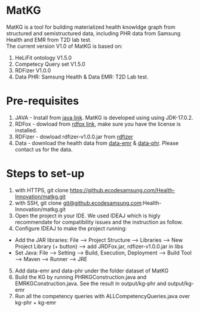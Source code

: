 # MatKG

MatKG is a tool for building materialized health knowldge graph from structured and semistructured data, including PHR data from Samsung Health and EMR from T2D lab test.  
The current version V1.0 of MatKG is based on: 
1. HeLiFit ontology V1.5.0
2. Competecy Query set V1.5.0
3. RDFizer V1.0.0
4. Data PHR: Samsung Health & Data EMR: T2D Lab test.   


# Pre-requisites
1. JAVA - Install from [java link](https://www.java.com/en/download/). MatKG is developed using using JDK-17.0.2.
2. RDFox - dowload from [rdfox link](https://www.oxfordsemantic.tech/downloads), make sure you have the license is installed.
3. RDFizer - dowload rdfizer-v1.0.0.jar from [rdfizer](https://github.ecodesamsung.com/Health-Innovation/rdfizer/releases/tag/v1.0.0)
4. Data - download the health data from [data-emr]() & [data-phr](). Please contact us for the data.    

# Steps to set-up
1. with HTTPS, git clone https://github.ecodesamsung.com/Health-Innovation/matkg.git
2. with SSH, git clone git@github.ecodesamsung.com:Health-Innovation/matkg.git
3. Open the project in your IDE. We used IDEAJ which is higly recommendate for compatibility issues and the instruction as follow.
4. Configure IDEAJ to make the project running: 
- Add the JAR libraries: File --> Project Structure --> Libraries --> New Project Library (+ button) --> add JRDFox.jar, rdfizer-v1.0.0.jar in libs
- Set Java: File --> Setting --> Build, Execution, Deployment --> Build Tool --> Maven --> Runner --> JRE
5. Add data-emr and data-phr under the folder dataset of MatKG
6. Build the KG by running PHRKGConstruction.java and EMRKGConstruction.java. See the result in output/kg-phr and output/kg-emr 
7. Run all the competency queries with ALLCompetencyQueries.java over kg-phr + kg-emr
